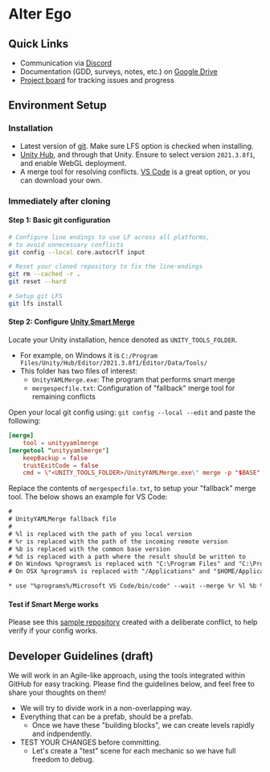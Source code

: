 # Alter Ego

## Quick Links

 - Communication via [Discord](https://discord.gg/fKvweVH9CU)
 - Documentation (GDD, surveys, notes, etc.) on [Google Drive](https://drive.google.com/drive/folders/1wZfKsCMxFXs1D0v6773a8cE5PwrfDy2c?usp=sharing)
 - [Project board](https://github.com/vinayg-usc/alter-ego-game/projects) for tracking issues and progress

## Environment Setup

### Installation

 - Latest version of [git](https://git-scm.com/downloads). Make sure LFS option is checked when installing. 
 - [Unity Hub](https://unity3d.com/get-unity/download), and through that Unity. Ensure to select version `2021.3.8f1`, and enable WebGL deployment.
 - A merge tool for resolving conflicts. [VS Code](https://code.visualstudio.com/download) is a great option, or you can download your own.

### **Immediately after cloning**

#### Step 1: Basic git configuration

```bash
# Configure line endings to use LF across all platforms,
# to avoid unnecessary conflicts
git config --local core.autocrlf input

# Reset your cloned repository to fix the line-endings
git rm --cached -r .
git reset --hard

# Setup git LFS
git lfs install
```

#### Step 2: Configure [Unity Smart Merge](https://docs.unity3d.com/Manual/SmartMerge.html)

Locate your Unity installation, hence denoted as `UNITY_TOOLS_FOLDER`.
  - For example, on Windows it is `C:/Program Files/Unity/Hub/Editor/2021.3.8f1/Editor/Data/Tools/`
 - This folder has two files of interest:
   - `UnityYAMLMerge.exe`: The program that performs smart merge
   - `mergespecfile.txt`: Configuration of "fallback" merge tool for remaining conflicts

Open your local git config using: `git config --local --edit` and paste the following:
```conf
[merge]
    tool = unityyamlmerge
[mergetool "unityyamlmerge"]
    keepBackup = false
    trustExitCode = false
    cmd = \"<UNITY_TOOLS_FOLDER>/UnityYAMLMerge.exe\" merge -p "$BASE" "$REMOTE" "$LOCAL" "$MERGED"
```

Replace the contents of `mergespecfile.txt`, to setup your "fallback" merge tool. The below shows an example for VS Code:

```txt
#
# UnityYAMLMerge fallback file
#
# %l is replaced with the path of you local version
# %r is replaced with the path of the incoming remote version
# %b is replaced with the common base version
# %d is replaced with a path where the result should be written to
# On Windows %programs% is replaced with "C:\Program Files" and "C:\Program Files (x86)" there by resulting in two entries to try out
# On OSX %programs% is replaced with "/Applications" and "$HOME/Applications" thereby resulting in two entries to try out

* use "%programs%/Microsoft VS Code/bin/code" --wait --merge %r %l %b %d
```

#### Test if Smart Merge works

Please see this [sample repository](https://github.com/vinayg-usc/unity-git-expt) created with a deliberate conflict, to help verify if your config works.

## Developer Guidelines (draft)

We will work in an Agile-like approach, using the tools integrated within GitHub for easy tracking. Please find the guidelines below, and feel free to share your thoughts on them!
 - We will try to divide work in a non-overlapping way.
 - Everything that can be a prefab, should be a prefab.
   - Once we have these "building blocks", we can create levels rapidly and indpendently.
 - TEST YOUR CHANGES before committing.
   - Let's create a "test" scene for each mechanic so we have full freedom to debug.
